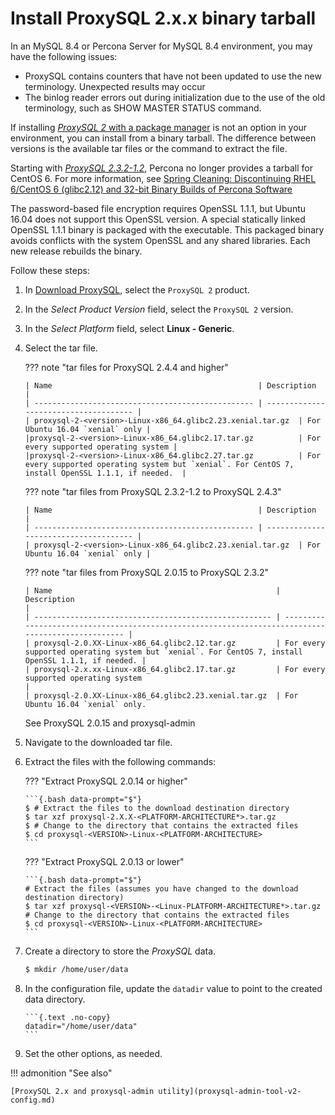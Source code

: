 # Install ProxySQL 2.x.x binary tarball

In an MySQL 8.4 or Percona Server for MySQL 8.4 environment, you may have the following issues:

* ProxySQL contains counters that have not been updated to use the new terminology. Unexpected results may occur
* The binlog reader errors out during initialization due to the use of the old terminology, such as SHOW MASTER STATUS command.

If installing [_ProxySQL 2_ with a package manager](install-v2.md) is not an option in your environment, you can install from a binary tarball. The difference between versions is the available tar files or the command to extract the file.

Starting with [_ProxySQL 2.3.2-1.2_](release-notes-2.3.2-1.md), Percona no longer provides a tarball for CentOS 6. For more information, see [Spring Cleaning: Discontinuing RHEL 6/CentOS 6 (glibc2.12) and 32-bit Binary Builds of Percona Software](https://www.percona.com/blog/spring-cleaning-discontinuing-rhel-6-centos-6-glibc-2-12-and-32-bit-binary-builds-of-percona-software/)

The password-based file encryption requires OpenSSL 1.1.1, but Ubuntu 16.04 does not support this OpenSSL version. A special statically linked OpenSSL 1.1.1 binary is packaged with the executable. This packaged binary avoids conflicts with the system OpenSSL and any shared libraries. Each new release rebuilds the binary.

Follow these steps:

1.  In [Download ProxySQL](https://www.percona.com/downloads/proxysql/), select the `ProxySQL 2` product.

2.  In the _Select Product Version_ field, select the `ProxySQL 2` version.

3.  In the _Select Platform_ field, select **Linux - Generic**.

4.  Select the tar file.

    ??? note "tar files for ProxySQL 2.4.4 and higher"

        | Name                                              | Description                           |
        | ------------------------------------------------- | ------------------------------------- |
        | proxysql-2-<version>-Linux-x86_64.glibc2.23.xenial.tar.gz  | For Ubuntu 16.04 `xenial` only |
        |proxysql-2-<version>-Linux-x86_64.glibc2.17.tar.gz          | For every supported operating system |
        |proxysql-2-<version>-Linux-x86_64.glibc2.27.tar.gz          | For every supported operating system but `xenial`. For CentOS 7, install OpenSSL 1.1.1, if needed.  |

    ??? note "tar files from ProxySQL 2.3.2-1.2 to ProxySQL 2.4.3"

        | Name                                              | Description                           |
        | ------------------------------------------------- | ------------------------------------- |
        | proxysql-2-<version>-Linux-x86_64.glibc2.23.xenial.tar.gz  | For Ubuntu 16.04 `xenial` only |

    ??? note "tar files from ProxySQL 2.0.15 to ProxySQL 2.3.2"

        | Name                                                  | Description                                                                                        |
        | ----------------------------------------------------- | -------------------------------------------------------------------------------------------------- |
        | proxysql-2.0.XX-Linux-x86_64.glibc2.12.tar.gz         | For every supported operating system but `xenial`. For CentOS 7, install OpenSSL 1.1.1, if needed. |
        | proxysql-2.x.xx-Linux-x86_64.glibc2.17.tar.gz         | For every supported operating system                                                               |
        | proxysql-2.0.XX-Linux-x86_64.glibc2.23.xenial.tar.gz  | For Ubuntu 16.04 `xenial` only.

    See ProxySQL 2.0.15 and proxysql-admin

5.  Navigate to the downloaded tar file.

6.  Extract the files with the following commands:

    ??? "Extract ProxySQL 2.0.14 or higher"

        ```{.bash data-prompt="$"}
        $ # Extract the files to the download destination directory
        $ tar xzf proxysql-2.X.X-<PLATFORM-ARCHITECTURE*>.tar.gz
        $ # Change to the directory that contains the extracted files
        $ cd proxysql-<VERSION>-Linux-<PLATFORM-ARCHITECTURE>
        ```

    ??? "Extract ProxySQL 2.0.13 or lower"

        ```{.bash data-prompt="$"}
        # Extract the files (assumes you have changed to the download destination directory)
        $ tar xzf proxysql-<VERSION>-<Linux-PLATFORM-ARCHITECTURE*>.tar.gz
        # Change to the directory that contains the extracted files
        $ cd proxysql-<VERSION>-Linux-<PLATFORM-ARCHITECTURE>
        ```

7.  Create a directory to store the _ProxySQL_ data.

    ```{.bash data-prompt="$"}
    $ mkdir /home/user/data
    ```

8.  In the configuration file, update the `datadir` value to point
    to the created data directory.

        ```{.text .no-copy}
        datadir="/home/user/data"
        ```

9.  Set the other options, as needed.

!!! admonition "See also"

    [ProxySQL 2.x and proxysql-admin utility](proxysql-admin-tool-v2-config.md)
